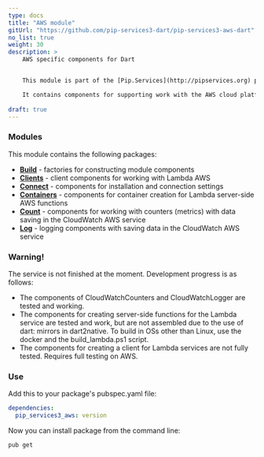 ```yaml
---
type: docs
title: "AWS module"
gitUrl: "https://github.com/pip-services3-dart/pip-services3-aws-dart"
no_list: true
weight: 30
description: > 
    AWS specific components for Dart  


    This module is part of the [Pip.Services](http://pipservices.org) polyglot microservices toolkit.

    It contains components for supporting work with the AWS cloud platform.
    
draft: true
---
```



### Modules

This module contains the following packages:

- [**Build**](build) - factories for constructing module components
- [**Clients**](clients) - client components for working with Lambda AWS
- [**Connect**](connect) - components for installation and connection settings
- [**Containers**](containers) - components for container creation for Lambda server-side AWS functions
- [**Count**](count) - components for working with counters (metrics) with data saving in the CloudWatch AWS service
- [**Log**](log) - logging components with saving data in the CloudWatch AWS service


### Warning!

The service is not finished at the moment. Development progress is as follows:
- The components of CloudWatchCounters and CloudWatchLogger are tested and working.
- The components for creating server-side functions for the Lambda service are tested and work, but are not assembled due to the use of dart: mirrors in dart2native. To build in OSs other than Linux, use the docker and the build_lambda.ps1 script.
- The components for creating a client for Lambda services are not fully tested. Requires full testing on AWS.


### Use

Add this to your package's pubspec.yaml file:
```yaml
dependencies:
  pip_services3_aws: version
```

Now you can install package from the command line:
```bash
pub get
```
